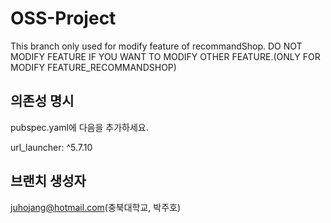 # OSS-Project
This branch only used for modify feature of recommandShop.
DO NOT MODIFY FEATURE IF YOU WANT TO MODIFY OTHER FEATURE.(ONLY FOR MODIFY FEATURE_RECOMMANDSHOP)


## 의존성 명시
pubspec.yaml에 다음을 추가하세요.

  url_launcher: ^5.7.10
  
  
## 브랜치 생성자
juhojang@hotmail.com(충북대학교, 박주호)
